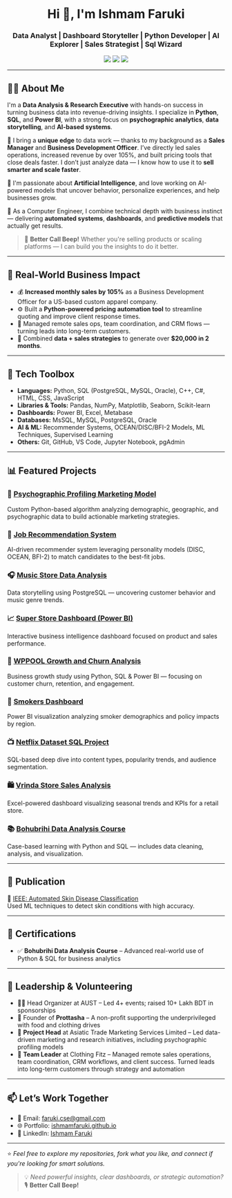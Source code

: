 <h1 align="center">Hi 👋, I'm Ishmam Faruki</h1>
<h3 align="center">Data Analyst | Dashboard Storyteller | Python Developer |  AI Explorer | Sales Strategist | Sql Wizard</h3>

<p align="center">
  <a href="mailto:faruki.cse@gmail.com"><img src="https://img.shields.io/badge/Email-faruki.cse@gmail.com-blue?style=flat&logo=gmail"></a>
  <a href="https://linkedin.com/in/ishmam-faruki-67b698170"><img src="https://img.shields.io/badge/LinkedIn-Ishmam%20Faruki-blue?style=flat&logo=linkedin"></a>
  <a href="https://iambeep.github.io/ishmamfaruki.github.io/"><img src="https://img.shields.io/badge/Portfolio-Visit%20Now-brightgreen?style=flat&logo=google-chrome"></a>
</p>

---

## 👨‍💻 About Me

I'm a **Data Analysis & Research Executive** with hands-on success in turning business data into revenue-driving insights. I specialize in **Python**, **SQL**, and **Power BI**, with a strong focus on **psychographic analytics**, **data storytelling**, and **AI-based systems**.

💼 I bring a **unique edge** to data work — thanks to my background as a **Sales Manager** and **Business Development Officer**. I’ve directly led sales operations, increased revenue by over 105%, and built pricing tools that close deals faster. I don’t just analyze data — I know how to use it to **sell smarter and scale faster**.

🤖 I'm passionate about **Artificial Intelligence**, and love working on AI-powered models that uncover behavior, personalize experiences, and help businesses grow.

🚀 As a Computer Engineer, I combine technical depth with business instinct — delivering **automated systems**, **dashboards**, and **predictive models** that actually get results.

> 💬 **Better Call Beep!** Whether you're selling products or scaling platforms — I can build you the insights to do it better.

---

## 🧠 Real-World Business Impact

- 💰 **Increased monthly sales by 105%** as a Business Development Officer for a US-based custom apparel company.
- ⚙️ Built a **Python-powered pricing automation tool** to streamline quoting and improve client response times.
- 🧾 Managed remote sales ops, team coordination, and CRM flows — turning leads into long-term customers.
- 🎯 Combined **data + sales strategies** to generate over **$20,000 in 2 months**.

---

## 🧰 Tech Toolbox

- **Languages:** Python, SQL (PostgreSQL, MySQL, Oracle), C++, C#, HTML, CSS, JavaScript
- **Libraries & Tools:** Pandas, NumPy, Matplotlib, Seaborn, Scikit-learn
- **Dashboards:** Power BI, Excel, Metabase
- **Databases:** MsSQL, MySQL, PostgreSQL, Oracle
- **AI & ML:** Recommender Systems, OCEAN/DISC/BFI-2 Models, ML Techniques, Supervised Learning
- **Others:** Git, GitHub, VS Code, Jupyter Notebook, pgAdmin

---

## 📊 Featured Projects

### 🎯 [Psychographic Profiling Marketing Model](https://github.com/IamBeep/Psychographic-Profiling-Model)
Custom Python-based algorithm analyzing demographic, geographic, and psychographic data to build actionable marketing strategies.

### 💼 [Job Recommendation System](https://github.com/IamBeep/Job-Recommendation-Psychographic)
AI-driven recommender system leveraging personality models (DISC, OCEAN, BFI-2) to match candidates to the best-fit jobs.

### 🎧 [Music Store Data Analysis](https://github.com/IamBeep/Music_Store_Data_Analysis)
Data storytelling using PostgreSQL — uncovering customer behavior and music genre trends.

### 📈 [Super Store Dashboard (Power BI)](https://github.com/IamBeep/Super_Store_Data_Analysis_PowerBi)
Interactive business intelligence dashboard focused on product and sales performance.

### 🧪 [WPPOOL Growth and Churn Analysis](https://github.com/IamBeep/WPPOOL-ANALYSIS)
Business growth study using Python, SQL & Power BI — focusing on customer churn, retention, and engagement.

### 🚬 [Smokers Dashboard](https://github.com/IamBeep/Smokers-Dashboard)
Power BI visualization analyzing smoker demographics and policy impacts by region.

### 📺 [Netflix Dataset SQL Project](https://github.com/IamBeep/netflix_project_sql)
SQL-based deep dive into content types, popularity trends, and audience segmentation.

### 🛍️ [Vrinda Store Sales Analysis](https://github.com/IamBeep/Vrinda-store-Data-analysis-Ms-Excel)
Excel-powered dashboard visualizing seasonal trends and KPIs for a retail store.

### 📚 [Bohubrihi Data Analysis Course](https://github.com/IamBeep/Bohubrihi-Data-Analysis-Course)
Case-based learning with Python and SQL — includes data cleaning, analysis, and visualization.

---

## 📄 Publication

🧠 [IEEE: Automated Skin Disease Classification](https://ieeexplore.ieee.org/document/10099354)  
Used ML techniques to detect skin conditions with high accuracy.

---

## 🏅 Certifications

- ✅ **Bohubrihi Data Analysis Course** – Advanced real-world use of Python & SQL for business analytics

---

## 👥 Leadership & Volunteering

- 🧑‍🎓 Head Organizer at AUST – Led 4+ events; raised 10+ Lakh BDT in sponsorships  
- 🫶 Founder of **Prottasha** – A non-profit supporting the underprivileged with food and clothing drives  
- 🧪 **Project Head** at Asiatic Trade Marketing Services Limited – Led data-driven marketing and research initiatives, including psychographic profiling models  
- 🧾 **Team Leader** at Clothing Fitz – Managed remote sales operations, team coordination, CRM workflows, and client success. Turned leads into long-term customers through strategy and automation


---

## 📫 Let’s Work Together

- 📧 Email: [faruki.cse@gmail.com](mailto:faruki.cse@gmail.com)
- 🌐 Portfolio: [ishmamfaruki.github.io](https://iambeep.github.io/ishmamfaruki.github.io/)
- 💼 LinkedIn: [Ishmam Faruki](https://linkedin.com/in/ishmam-faruki-67b698170)

---

⭐️ _Feel free to explore my repositories, fork what you like, and connect if you're looking for smart solutions._

> 💡 _Need powerful insights, clear dashboards, or strategic automation?_  
> 🎙️ **Better Call Beep!**
